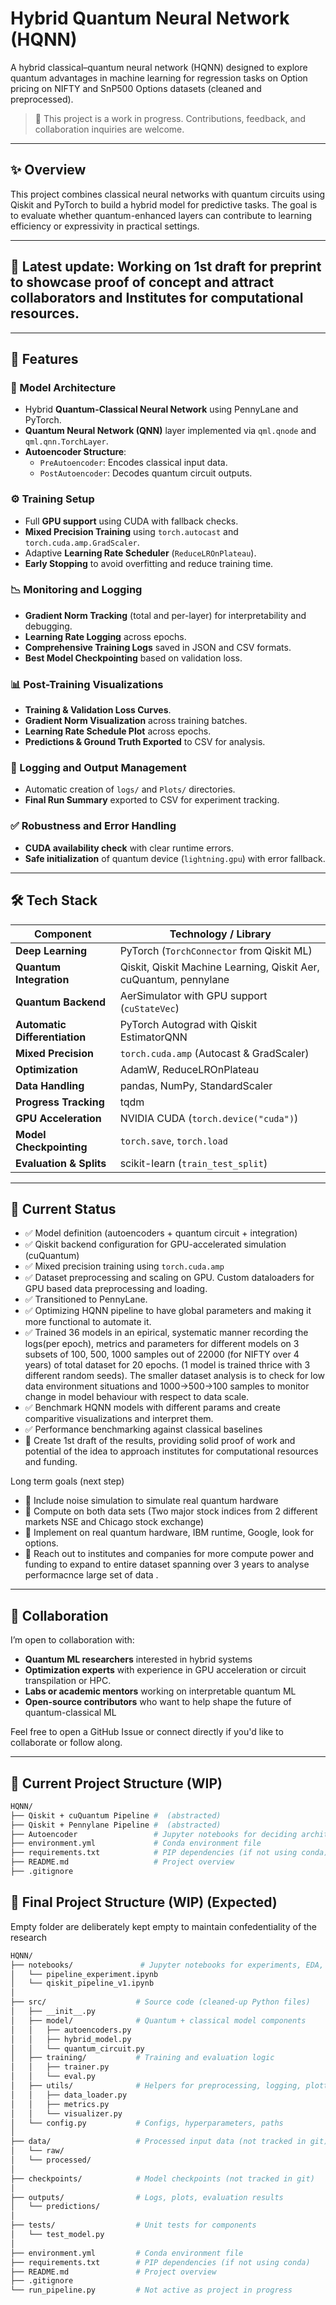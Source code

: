 # Hybrid Quantum Neural Network (HQNN)

A hybrid classical–quantum neural network (HQNN) designed to explore quantum advantages in machine learning for regression tasks on Option pricing on NIFTY and SnP500 Options datasets (cleaned and preprocessed).

> 🚧 This project is a work in progress. Contributions, feedback, and collaboration inquiries are welcome.

---

## ✨ Overview

This project combines classical neural networks with quantum circuits using Qiskit and PyTorch to build a hybrid model for predictive tasks. The goal is to evaluate whether quantum-enhanced layers can contribute to learning efficiency or expressivity in practical settings.

---
## 📌 Latest update: Working on 1st draft for preprint to showcase proof of concept and attract collaborators and Institutes for computational resources. 

---

## 🚀 Features

### 🧠 Model Architecture
- Hybrid **Quantum-Classical Neural Network** using PennyLane and PyTorch.
- **Quantum Neural Network (QNN)** layer implemented via `qml.qnode` and `qml.qnn.TorchLayer`.
- **Autoencoder Structure**:
  - `PreAutoencoder`: Encodes classical input data.
  - `PostAutoencoder`: Decodes quantum circuit outputs.

### ⚙️ Training Setup
- Full **GPU support** using CUDA with fallback checks.
- **Mixed Precision Training** using `torch.autocast` and `torch.cuda.amp.GradScaler`.
- Adaptive **Learning Rate Scheduler** (`ReduceLROnPlateau`).
- **Early Stopping** to avoid overfitting and reduce training time.

### 📉 Monitoring and Logging
- **Gradient Norm Tracking** (total and per-layer) for interpretability and debugging.
- **Learning Rate Logging** across epochs.
- **Comprehensive Training Logs** saved in JSON and CSV formats.
- **Best Model Checkpointing** based on validation loss.

### 📊 Post-Training Visualizations
- **Training & Validation Loss Curves**.
- **Gradient Norm Visualization** across training batches.
- **Learning Rate Schedule Plot** across epochs.
- **Predictions & Ground Truth Exported** to CSV for analysis.

### 🧾 Logging and Output Management
- Automatic creation of `logs/` and `Plots/` directories.
- **Final Run Summary** exported to CSV for experiment tracking.

### ✅ Robustness and Error Handling
- **CUDA availability check** with clear runtime errors.
- **Safe initialization** of quantum device (`lightning.gpu`) with error fallback.


---

## 🛠 Tech Stack

| **Component**             | **Technology / Library**                                |
|---------------------------|----------------------------------------------------------|
| **Deep Learning**         | PyTorch (`TorchConnector` from Qiskit ML)               |
| **Quantum Integration**   | Qiskit, Qiskit Machine Learning, Qiskit Aer, cuQuantum, pennylane   |
| **Quantum Backend**       | AerSimulator with GPU support (`cuStateVec`)            |
| **Automatic Differentiation** | PyTorch Autograd with Qiskit EstimatorQNN        |
| **Mixed Precision**       | `torch.cuda.amp` (Autocast & GradScaler)                |
| **Optimization**          | AdamW, ReduceLROnPlateau                                 |
| **Data Handling**         | pandas, NumPy, StandardScaler                            |
| **Progress Tracking**     | tqdm                                                     |
| **GPU Acceleration**      | NVIDIA CUDA (`torch.device("cuda")`)                    |
| **Model Checkpointing**   | `torch.save`, `torch.load`                              |
| **Evaluation & Splits**   | scikit-learn (`train_test_split`)                       |


---

## 🔧 Current Status

- ✅ Model definition (autoencoders + quantum circuit + integration)
- ✅ Qiskit backend configuration for GPU-accelerated simulation (cuQuantum)
- ✅ Mixed precision training using `torch.cuda.amp`
- ✅ Dataset preprocessing and scaling on GPU. Custom dataloaders for GPU based data preprocessing and loading.
- ✅ Transitioned to PennyLane.
- ✅ Optimizing HQNN pipeline to have global parameters and making it more functional to automate it.
- ✅ Trained 36 models in an epirical, systematic manner recording the logs(per epoch), metrics and parameters for different models on 3 subsets of 100, 500, 1000 samples out of 22000 (for NIFTY over 4 years) of total dataset for 20 epochs. (1 model is trained thrice with 3 different random seeds). The smaller dataset analysis is to check for low data environment situations and 1000->500->100 samples to monitor change in model behaviour with respect to data scale.
- ✅ Benchmark HQNN models with different params and create comparitive visualizations and interpret them.
- ✅ Performance benchmarking against classical baselines
- 🚧 Create 1st draft of the results, providing solid proof of work and potential of the idea to approach institutes for computational resources and funding.

Long term goals (next step)
- 🚧 Include noise simulation to simulate real quantum hardware
- 🚧 Compute on both data sets (Two major stock indices from 2 different markets NSE and Chicago stock exchange)
- 🚧 Implement on real quantum hardware, IBM runtime, Google, look for options.
- 🚧 Reach out to institutes and companies for more compute power and funding to expand to entire dataset spanning over 3 years to analyse performacnce large set of data .
---

## 💬 Collaboration

I’m open to collaboration with:

- **Quantum ML researchers** interested in hybrid systems
- **Optimization experts** with experience in GPU acceleration or circuit transpilation or HPC.
- **Labs or academic mentors** working on interpretable quantum ML
- **Open-source contributors** who want to help shape the future of quantum-classical ML

Feel free to open a GitHub Issue or connect directly if you'd like to collaborate or follow along.

---
## 📁 Current Project Structure (WIP) 

```bash
HQNN/
├── Qiskit + cuQuantum Pipeline #  (abstracted)
├── Qiskit + Pennylane Pipeline #  (abstracted)
├── Autoencoder                 # Jupyter notebooks for deciding architecture of classical pre and post encoders
├── environment.yml             # Conda environment file
├── requirements.txt            # PIP dependencies (if not using conda)
├── README.md                   # Project overview
├── .gitignore
```
## 📁 Final Project Structure (WIP) (Expected)

Empty folder are deliberately kept empty to maintain confedentiality of the research

```bash
HQNN/
├── notebooks/               # Jupyter notebooks for experiments, EDA, prototyping
│   └── pipeline_experiment.ipynb
│   └── qiskit_pipeline_v1.ipynb
│
├── src/                    # Source code (cleaned-up Python files)
│   ├── __init__.py
│   ├── model/              # Quantum + classical model components
│   │   ├── autoencoders.py
│   │   ├── hybrid_model.py
│   │   └── quantum_circuit.py
│   ├── training/           # Training and evaluation logic
│   │   ├── trainer.py
│   │   └── eval.py
│   ├── utils/              # Helpers for preprocessing, logging, plotting
│   │   ├── data_loader.py
│   │   ├── metrics.py
│   │   └── visualizer.py
│   └── config.py           # Configs, hyperparameters, paths
│
├── data/                   # Processed input data (not tracked in git)
│   └── raw/            
│   └── processed/
│
├── checkpoints/            # Model checkpoints (not tracked in git)
│
├── outputs/                # Logs, plots, evaluation results
│   └── predictions/
│
├── tests/                  # Unit tests for components
│   └── test_model.py
│
├── environment.yml         # Conda environment file
├── requirements.txt        # PIP dependencies (if not using conda)
├── README.md               # Project overview
├── .gitignore
└── run_pipeline.py         # Not active as project in progress


